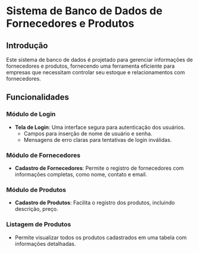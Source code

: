 # Sistema de Banco de Dados de Fornecedores e Produtos

## Introdução

Este sistema de banco de dados é projetado para gerenciar informações de fornecedores e produtos, fornecendo uma ferramenta eficiente para empresas que necessitam controlar seu estoque e relacionamentos com fornecedores.

## Funcionalidades

### Módulo de Login

- **Tela de Login**: Uma interface segura para autenticação dos usuários.
  - Campos para inserção de nome de usuário e senha.
  - Mensagens de erro claras para tentativas de login inválidas.

### Módulo de Fornecedores

- **Cadastro de Fornecedores**: Permite o registro de fornecedores com informações completas,
 como nome, contato e email.

### Módulo de Produtos

- **Cadastro de Produtos**: Facilita o registro dos produtos, incluindo descrição, preço.

### Listagem de Produtos

- Permite visualizar todos os produtos cadastrados em uma tabela com informações detalhadas.
